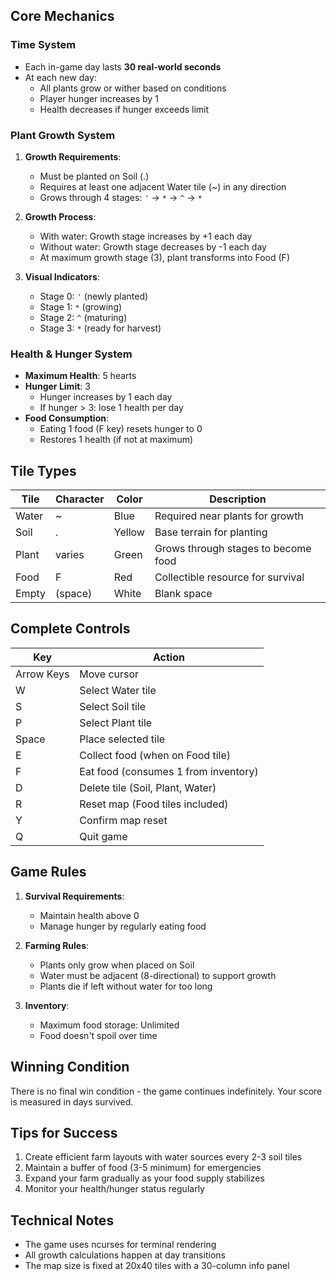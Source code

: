 ## Core Mechanics

### Time System
- Each in-game day lasts **30 real-world seconds**
- At each new day:
  - All plants grow or wither based on conditions
  - Player hunger increases by 1
  - Health decreases if hunger exceeds limit

### Plant Growth System
1. **Growth Requirements**:
   - Must be planted on Soil (.)
   - Requires at least one adjacent Water tile (~) in any direction
   - Grows through 4 stages: `'` → `*` → `^` → `*`

2. **Growth Process**:
   - With water: Growth stage increases by +1 each day
   - Without water: Growth stage decreases by -1 each day
   - At maximum growth stage (3), plant transforms into Food (F)

3. **Visual Indicators**:
   - Stage 0: `'` (newly planted)
   - Stage 1: `*` (growing)
   - Stage 2: `^` (maturing)
   - Stage 3: `*` (ready for harvest)

### Health & Hunger System
- **Maximum Health**: 5 hearts
- **Hunger Limit**: 3
  - Hunger increases by 1 each day
  - If hunger > 3: lose 1 health per day
- **Food Consumption**:
  - Eating 1 food (F key) resets hunger to 0
  - Restores 1 health (if not at maximum)

## Tile Types

| Tile | Character | Color  | Description |
|------|-----------|--------|-------------|
| Water | ~ | Blue | Required near plants for growth |
| Soil | . | Yellow | Base terrain for planting |
| Plant | varies | Green | Grows through stages to become food |
| Food | F | Red | Collectible resource for survival |
| Empty | (space) | White | Blank space |

## Complete Controls

| Key | Action |
|-----|--------|
| Arrow Keys | Move cursor |
| W | Select Water tile |
| S | Select Soil tile |
| P | Select Plant tile |
| Space | Place selected tile |
| E | Collect food (when on Food tile) |
| F | Eat food (consumes 1 from inventory) |
| D | Delete tile (Soil, Plant, Water) |
| R | Reset map (Food tiles included) |
| Y | Confirm map reset |
| Q | Quit game |

## Game Rules

1. **Survival Requirements**:
   - Maintain health above 0
   - Manage hunger by regularly eating food

2. **Farming Rules**:
   - Plants only grow when placed on Soil
   - Water must be adjacent (8-directional) to support growth
   - Plants die if left without water for too long

3. **Inventory**:
   - Maximum food storage: Unlimited
   - Food doesn't spoil over time

## Winning Condition
There is no final win condition - the game continues indefinitely. Your score is measured in days survived.

## Tips for Success
1. Create efficient farm layouts with water sources every 2-3 soil tiles
2. Maintain a buffer of food (3-5 minimum) for emergencies
3. Expand your farm gradually as your food supply stabilizes
4. Monitor your health/hunger status regularly

## Technical Notes
- The game uses ncurses for terminal rendering
- All growth calculations happen at day transitions
- The map size is fixed at 20x40 tiles with a 30-column info panel
